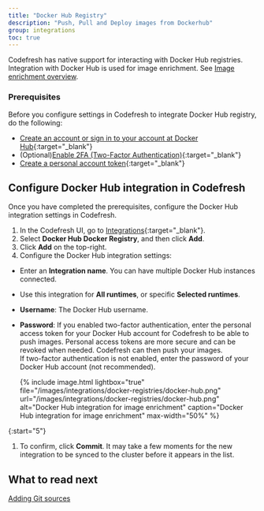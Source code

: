 ```yaml
---
title: "Docker Hub Registry"
description: "Push, Pull and Deploy images from Dockerhub"
group: integrations
toc: true
---
```


Codefresh has native support for interacting with Docker Hub registries.  
Integration with Docker Hub is used for image enrichment. See [Image enrichment overview]({{site.baseurl}}/docs/integrations/image-enrichment-overview/).

### Prerequisites
Before you configure settings in Codefresh to integrate Docker Hub registry, do the following:

* [Create an account or sign in to your account at Docker Hub](https://hub.docker.com/signup){:target="\_blank"}
* (Optional)[Enable 2FA (Two-Factor Authentication)](https://docs.docker.com/docker-hub/2fa/){:target="\_blank"}
* [Create a personal account token](https://docs.docker.com/docker-hub/access-tokens/){:target="\_blank"}

## Configure Docker Hub integration in Codefresh
Once you have completed the prerequisites, configure the Docker Hub integration settings in Codefresh.  
 
1. In the Codefresh UI, go to [Integrations](https://g.codefresh.io/2.0/account-settings/integrations){:target="\_blank"}. 
1. Select **Docker Hub Docker Registry**, and then click **Add**.
1. Click **Add** on the top-right. 
1. Configure the Docker Hub integration settings: 
  * Enter an **Integration name**. You can have multiple Docker Hub instances connected.
  * Use this integration for **All runtimes**, or specific **Selected runtimes**.
  * **Username**: The Docker Hub username.
  * **Password**: 
    If you enabled two-factor authentication, enter the personal access token for your Docker Hub account for Codefresh to be able to push images. Personal access tokens are more secure and can be revoked when needed. Codefresh can then push your images.  
    If two-factor authentication is not enabled, enter the password of your Docker Hub account (not recommended).

    {% include 
   image.html 
   lightbox="true" 
   file="/images/integrations/docker-registries/docker-hub.png" 
   url="/images/integrations/docker-registries/docker-hub.png" 
   alt="Docker Hub integration for image enrichment" 
   caption="Docker Hub integration for image enrichment"
   max-width="50%" 
   %}
   
{:start="5"}
1. To confirm, click **Commit**.
  It may take a few moments for the new integration to be synced to the cluster before it appears in the list.

## What to read next
[Adding Git sources]({{site.baseurl}}/docs/runtime/git-sources/)
